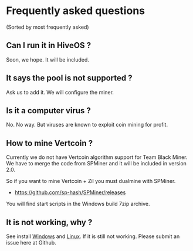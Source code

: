 # Frequently asked questions

(Sorted by most frequently asked)

## Can I run it in HiveOS ?

Soon, we hope. It will be included.

## It says the pool is not supported ?

Ask us to add it. We will configure the miner. 

## Is it a computer virus ?

No. No way. But viruses are known to exploit coin mining for profit.

## How to mine Vertcoin ?

Currently we do not have Vertcoin algorithm support for Team Black Miner.
We have to merge the code from SPMiner and it will be included in version 2.0.

So if you want to mine Vertcoin + Zil you must dualmine with SPMiner.
* https://github.com/sp-hash/SPMiner/releases

You will find start scripts in the Windows build 7zip archive.

## It is not working, why ?

See install [Windows](https://github.com/sp-hash/TeamBlackMiner/blob/main/INSTALL_WINDOWS.md) and [Linux](https://github.com/sp-hash/TeamBlackMiner/blob/main/INSTALL_LINUX.md).
If it is still not working. Please submit an issue here at Github.
